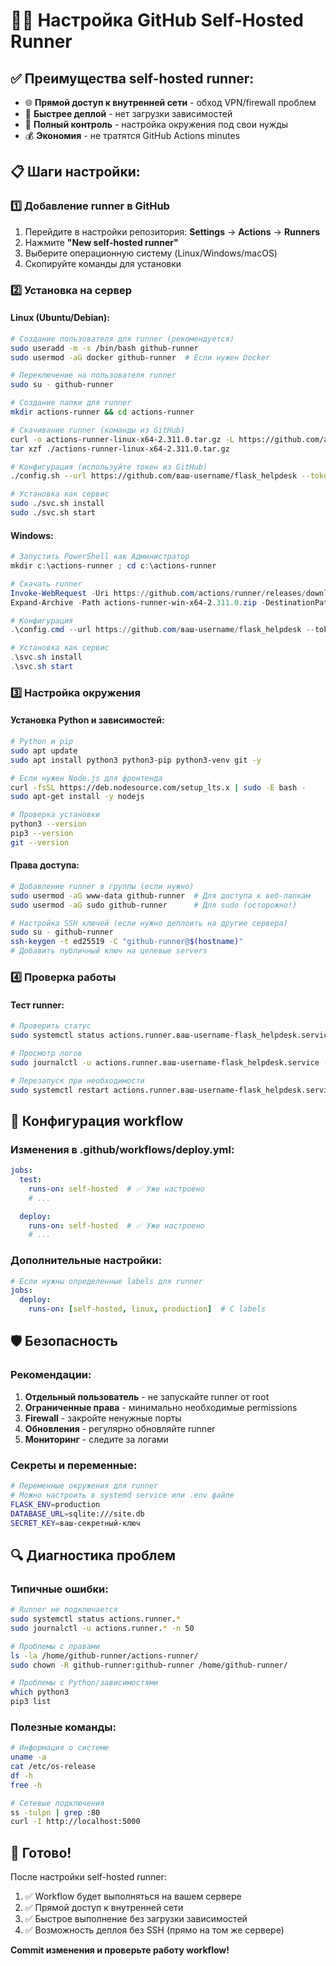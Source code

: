 # 🏃‍♂️ Настройка GitHub Self-Hosted Runner

## ✅ **Преимущества self-hosted runner:**

- 🌐 **Прямой доступ к внутренней сети** - обход VPN/firewall проблем
- 🚀 **Быстрее деплой** - нет загрузки зависимостей
- 🔧 **Полный контроль** - настройка окружения под свои нужды
- 💰 **Экономия** - не тратятся GitHub Actions minutes

## 📋 **Шаги настройки:**

### 1️⃣ **Добавление runner в GitHub**

1. Перейдите в настройки репозитория: **Settings** → **Actions** → **Runners**
2. Нажмите **"New self-hosted runner"**
3. Выберите операционную систему (Linux/Windows/macOS)
4. Скопируйте команды для установки

### 2️⃣ **Установка на сервер**

#### **Linux (Ubuntu/Debian):**
```bash
# Создание пользователя для runner (рекомендуется)
sudo useradd -m -s /bin/bash github-runner
sudo usermod -aG docker github-runner  # Если нужен Docker

# Переключение на пользователя runner
sudo su - github-runner

# Создание папки для runner
mkdir actions-runner && cd actions-runner

# Скачивание runner (команды из GitHub)
curl -o actions-runner-linux-x64-2.311.0.tar.gz -L https://github.com/actions/runner/releases/download/v2.311.0/actions-runner-linux-x64-2.311.0.tar.gz
tar xzf ./actions-runner-linux-x64-2.311.0.tar.gz

# Конфигурация (используйте токен из GitHub)
./config.sh --url https://github.com/ваш-username/flask_helpdesk --token ВАШИ_ТОКЕН

# Установка как сервис
sudo ./svc.sh install
sudo ./svc.sh start
```

#### **Windows:**
```powershell
# Запустить PowerShell как Администратор
mkdir c:\actions-runner ; cd c:\actions-runner

# Скачать runner
Invoke-WebRequest -Uri https://github.com/actions/runner/releases/download/v2.311.0/actions-runner-win-x64-2.311.0.zip -OutFile actions-runner-win-x64-2.311.0.zip
Expand-Archive -Path actions-runner-win-x64-2.311.0.zip -DestinationPath .

# Конфигурация
.\config.cmd --url https://github.com/ваш-username/flask_helpdesk --token ВАШИ_ТОКЕН

# Установка как сервис
.\svc.sh install
.\svc.sh start
```

### 3️⃣ **Настройка окружения**

#### **Установка Python и зависимостей:**
```bash
# Python и pip
sudo apt update
sudo apt install python3 python3-pip python3-venv git -y

# Если нужен Node.js для фронтенда
curl -fsSL https://deb.nodesource.com/setup_lts.x | sudo -E bash -
sudo apt-get install -y nodejs

# Проверка установки
python3 --version
pip3 --version
git --version
```

#### **Права доступа:**
```bash
# Добавление runner в группы (если нужно)
sudo usermod -aG www-data github-runner  # Для доступа к веб-папкам
sudo usermod -aG sudo github-runner      # Для sudo (осторожно!)

# Настройка SSH ключей (если нужно деплоить на другие сервера)
sudo su - github-runner
ssh-keygen -t ed25519 -C "github-runner@$(hostname)"
# Добавить публичный ключ на целевые servers
```

### 4️⃣ **Проверка работы**

#### **Тест runner:**
```bash
# Проверить статус
sudo systemctl status actions.runner.ваш-username-flask_helpdesk.service

# Просмотр логов
sudo journalctl -u actions.runner.ваш-username-flask_helpdesk.service -f

# Перезапуск при необходимости
sudo systemctl restart actions.runner.ваш-username-flask_helpdesk.service
```

## 🔧 **Конфигурация workflow**

### **Изменения в .github/workflows/deploy.yml:**
```yaml
jobs:
  test:
    runs-on: self-hosted  # ✅ Уже настроено
    # ...

  deploy:
    runs-on: self-hosted  # ✅ Уже настроено
    # ...
```

### **Дополнительные настройки:**
```yaml
# Если нужны определенные labels для runner
jobs:
  deploy:
    runs-on: [self-hosted, linux, production]  # С labels
```

## 🛡️ **Безопасность**

### **Рекомендации:**
1. **Отдельный пользователь** - не запускайте runner от root
2. **Ограниченные права** - минимально необходимые permissions
3. **Firewall** - закройте ненужные порты
4. **Обновления** - регулярно обновляйте runner
5. **Мониторинг** - следите за логами

### **Секреты и переменные:**
```bash
# Переменные окружения для runner
# Можно настроить в systemd service или .env файле
FLASK_ENV=production
DATABASE_URL=sqlite:///site.db
SECRET_KEY=ваш-секретный-ключ
```

## 🔍 **Диагностика проблем**

### **Типичные ошибки:**
```bash
# Runner не подключается
sudo systemctl status actions.runner.*
sudo journalctl -u actions.runner.* -n 50

# Проблемы с правами
ls -la /home/github-runner/actions-runner/
sudo chown -R github-runner:github-runner /home/github-runner/

# Проблемы с Python/зависимостями
which python3
pip3 list
```

### **Полезные команды:**
```bash
# Информация о системе
uname -a
cat /etc/os-release
df -h
free -h

# Сетевые подключения
ss -tulpn | grep :80
curl -I http://localhost:5000
```

## 🚀 **Готово!**

После настройки self-hosted runner:
1. ✅ Workflow будет выполняться на вашем сервере
2. ✅ Прямой доступ к внутренней сети
3. ✅ Быстрое выполнение без загрузки зависимостей
4. ✅ Возможность деплоя без SSH (прямо на том же сервере)

**Commit изменения и проверьте работу workflow!**
